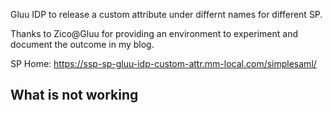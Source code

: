 
Gluu IDP to release a custom attribute under differnt names for different SP.


Thanks to Zico@Gluu for providing an environment to experiment and document the outcome in my blog.

SP Home: https://ssp-sp-gluu-idp-custom-attr.mm-local.com/simplesaml/


## What is not working

